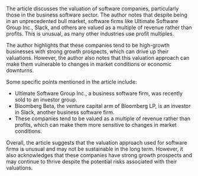The article discusses the valuation of software companies, particularly those in the business software sector. The author notes that despite being in an unprecedented bull market, software firms like Ultimate Software Group Inc., Slack, and others are valued as a multiple of revenue rather than profits. This is unusual, as many other industries use profit multiples.

The author highlights that these companies tend to be high-growth businesses with strong growth prospects, which can drive up their valuations. However, the author also notes that this valuation approach can make them vulnerable to changes in market conditions or economic downturns.

Some specific points mentioned in the article include:

* Ultimate Software Group Inc., a business software firm, was recently sold to an investor group.
* Bloomberg Beta, the venture capital arm of Bloomberg LP, is an investor in Slack, another business software firm.
* These companies tend to be valued as a multiple of revenue rather than profits, which can make them more sensitive to changes in market conditions.

Overall, the article suggests that the valuation approach used for software firms is unusual and may not be sustainable in the long term. However, it also acknowledges that these companies have strong growth prospects and may continue to thrive despite the potential risks associated with their valuations.